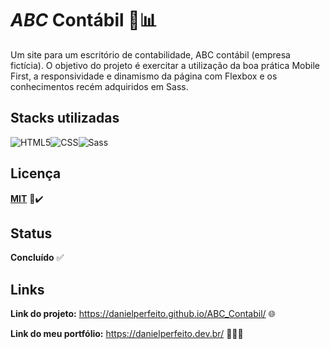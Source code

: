 
# ***ABC*** Contábil 🦁📊

Um site para um escritório de contabilidade, ABC contábil (empresa fictícia). O objetivo do projeto é exercitar a utilização da boa prática Mobile First, a responsividade e dinamismo da página com Flexbox e os conhecimentos recém adquiridos em Sass.


## Stacks utilizadas


![HTML5](https://img.shields.io/badge/HTML5-E34F26?style=for-the-badge&logo=html5&logoColor=white)![CSS](https://img.shields.io/badge/CSS3-1572B6?style=for-the-badge&logo=css3&logoColor=white)![Sass](https://img.shields.io/badge/Sass-000?style=for-the-badge&logo=sass)



## Licença

**[MIT](https://choosealicense.com/licenses/mit/)** 📄✔️


## Status

**Concluído** ✅
## Links

**Link do projeto:** https://danielperfeito.github.io/ABC_Contabil/ 🌐

**Link do meu portfólio:** https://danielperfeito.dev.br/ 👨🏻‍💻